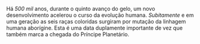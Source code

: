 ﻿Há *500 mil* anos, durante o quinto avanço do gelo, um novo desenvolvimento acelerou o curso da evolução humana. *Subitamente* e em uma geração as seis raças coloridas surgiram por mutação da linhagem humana aborígine. Esta é uma data duplamente importante de vez que também marca a chegada do Príncipe Planetário.